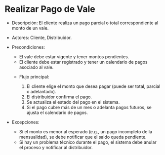 # Realizar Pago de Vale

- Descripción: El cliente realiza un pago parcial o total correspondiente al monto de un vale.

- Actores: Cliente, Distribuidor.

- Precondiciones:

  - El vale debe estar vigente y tener montos pendientes.
  - El cliente debe estar registrado y tener un calendario de pagos asociado al vale.

  * Flujo principal:

    1. El cliente elige el monto que desea pagar (puede ser total, parcial o adelantado).
    2. El distribuidor confirma el pago.
    3. Se actualiza el estado del pago en el sistema.
    4. Si el pago cubre más de un mes o adelanta pagos futuros, se ajusta el calendario de pagos.

- Excepciones:
  - Si el monto es menor al esperado (e.g., un pago incompleto de la mensualidad), se debe notificar que el saldo queda pendiente.
  - Si hay un problema técnico durante el pago, el sistema debe anular el proceso y notificar al distribuidor.
